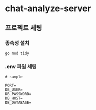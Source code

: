 # chat-analyze-server

## 프로젝트 세팅

### 종속성 설치
```
go mod tidy
```

### .env 파일 세팅
```
# sample

PORT=
DB_USER=
DB_PASSWORD=
DB_HOST=
DB_DATABASE=
```